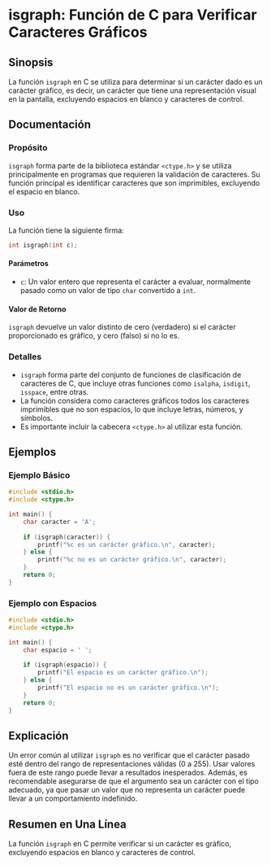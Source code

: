 <!--
Meta Description: # isgraph: Función de C para Verificar Caracteres Gráficos ## Sinopsis La función `isgraph` en C se utiliza para determinar si un carácter dado es un ...
Meta Keywords: carácter, que, isgraph, caracteres, función
-->

# isgraph: Función de C para Verificar Caracteres Gráficos

## Sinopsis
La función `isgraph` en C se utiliza para determinar si un carácter dado es un carácter gráfico, es decir, un carácter que tiene una representación visual en la pantalla, excluyendo espacios en blanco y caracteres de control.

## Documentación
### Propósito
`isgraph` forma parte de la biblioteca estándar `<ctype.h>` y se utiliza principalmente en programas que requieren la validación de caracteres. Su función principal es identificar caracteres que son imprimibles, excluyendo el espacio en blanco.

### Uso
La función tiene la siguiente firma:

```c
int isgraph(int c);
```

#### Parámetros
- `c`: Un valor entero que representa el carácter a evaluar, normalmente pasado como un valor de tipo `char` convertido a `int`.

#### Valor de Retorno
`isgraph` devuelve un valor distinto de cero (verdadero) si el carácter proporcionado es gráfico, y cero (falso) si no lo es.

### Detalles
- `isgraph` forma parte del conjunto de funciones de clasificación de caracteres de C, que incluye otras funciones como `isalpha`, `isdigit`, `isspace`, entre otras.
- La función considera como caracteres gráficos todos los caracteres imprimibles que no son espacios, lo que incluye letras, números, y símbolos.
- Es importante incluir la cabecera `<ctype.h>` al utilizar esta función.

## Ejemplos
### Ejemplo Básico
```c
#include <stdio.h>
#include <ctype.h>

int main() {
    char caracter = 'A';
    
    if (isgraph(caracter)) {
        printf("%c es un carácter gráfico.\n", caracter);
    } else {
        printf("%c no es un carácter gráfico.\n", caracter);
    }
    return 0;
}
```

### Ejemplo con Espacios
```c
#include <stdio.h>
#include <ctype.h>

int main() {
    char espacio = ' ';
    
    if (isgraph(espacio)) {
        printf("El espacio es un carácter gráfico.\n");
    } else {
        printf("El espacio no es un carácter gráfico.\n");
    }
    return 0;
}
```

## Explicación
Un error común al utilizar `isgraph` es no verificar que el carácter pasado esté dentro del rango de representaciones válidas (0 a 255). Usar valores fuera de este rango puede llevar a resultados inesperados. Además, es recomendable asegurarse de que el argumento sea un carácter con el tipo adecuado, ya que pasar un valor que no representa un carácter puede llevar a un comportamiento indefinido.

## Resumen en Una Línea
La función `isgraph` en C permite verificar si un carácter es gráfico, excluyendo espacios en blanco y caracteres de control.